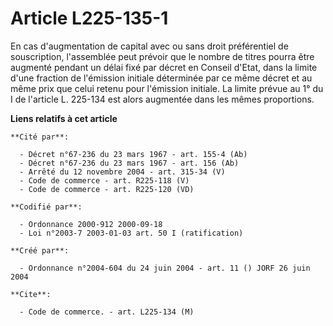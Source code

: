 # Article L225-135-1

En cas d'augmentation de capital avec ou sans droit préférentiel de souscription, l'assemblée peut prévoir que le nombre de
titres pourra être augmenté pendant un délai fixé par décret en Conseil d'Etat, dans la limite d'une fraction de l'émission
initiale déterminée par ce même décret et au même prix que celui retenu pour l'émission initiale. La limite prévue au 1° du I
de l'article L. 225-134 est alors augmentée dans les mêmes proportions.

**Liens relatifs à cet article**

	**Cité par**:

	  - Décret n°67-236 du 23 mars 1967 - art. 155-4 (Ab)
	  - Décret n°67-236 du 23 mars 1967 - art. 156 (Ab)
	  - Arrêté du 12 novembre 2004 - art. 315-34 (V)
	  - Code de commerce - art. R225-118 (V)
	  - Code de commerce - art. R225-120 (VD)

	**Codifié par**:

	  - Ordonnance 2000-912 2000-09-18
	  - Loi n°2003-7 2003-01-03 art. 50 I (ratification)

	**Créé par**:

	  - Ordonnance n°2004-604 du 24 juin 2004 - art. 11 () JORF 26 juin 2004

	**Cite**:

	  - Code de commerce. - art. L225-134 (M)
